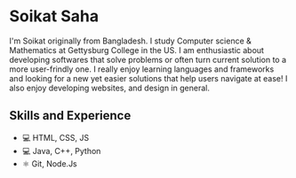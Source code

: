 # Soikat Saha
I'm Soikat originally from Bangladesh. I study Computer science & Mathematics at Gettysburg College in the US. I am enthusiastic about developing softwares that solve problems or often turn current solution to a more user-frindly one. I really enjoy learning languages and frameworks and looking for a new yet easier solutions that help users navigate at ease! I also enjoy developing websites, and design in general. 

## Skills and Experience
* 💻 HTML, CSS, JS
* 💻 Java, C++, Python
* ⚛  Git, Node.Js
